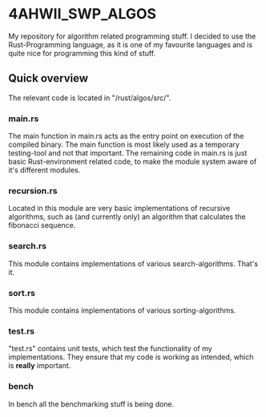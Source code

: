 # 4AHWII_SWP_ALGOS
My repository for algorithm related programming stuff.
I decided to use the Rust-Programming language, as it is one of my favourite languages and is quite nice for programming this kind of stuff.

## Quick overview
The relevant code is located in "/rust/algos/src/".

### main.rs
The main function in main.rs acts as the entry point on execution of the compiled binary.
The main function is most likely used as a temporary testing-tool and not that important.
The remaining code in main.rs is just basic Rust-environment related code, to make the module system aware of it's different modules.

### recursion.rs
Located in this module are very basic implementations of recursive algorithms, such as (and currently only) an algorithm that calculates the fibonacci sequence.

### search.rs
This module contains implementations of various search-algorithms. That's it.

### sort.rs
This module contains implementations of various sorting-algorithms.

### test.rs
"test.rs" contains unit tests, which test the functionality of my implementations. They ensure that my code is working as intended, which is **really** important.

### bench
In bench all the benchmarking stuff is being done.
